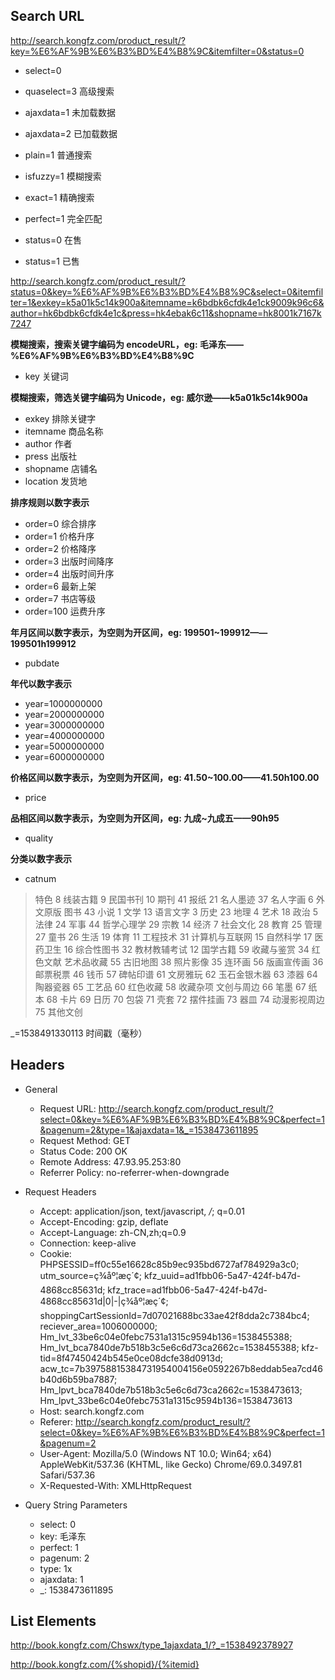 ## Search URL

http://search.kongfz.com/product_result/?key=%E6%AF%9B%E6%B3%BD%E4%B8%9C&itemfilter=0&status=0

- select=0
- quaselect=3 高级搜索

- ajaxdata=1 未加载数据
- ajaxdata=2 已加载数据

- plain=1 普通搜索
- isfuzzy=1 模糊搜索
- exact=1 精确搜索
- perfect=1 完全匹配

- status=0 在售
- status=1 已售

http://search.kongfz.com/product_result/?status=0&key=%E6%AF%9B%E6%B3%BD%E4%B8%9C&select=0&itemfilter=1&exkey=k5a01k5c14k900a&itemname=k6bdbk6cfdk4e1ck9009k96c6&author=hk6bdbk6cfdk4e1c&press=hk4ebak6c11&shopname=hk8001k7167k7247

**模糊搜索，搜索关键字编码为 encodeURL，eg: 毛泽东——%E6%AF%9B%E6%B3%BD%E4%B8%9C**
- key 关键词

**模糊搜索，筛选关键字编码为 Unicode，eg: 威尔逊——k5a01k5c14k900a**
- exkey 排除关键字
- itemname 商品名称
- author 作者
- press 出版社
- shopname 店铺名
- location 发货地

**排序规则以数字表示**
- order=0 综合排序
- order=1 价格升序
- order=2 价格降序
- order=3 出版时间降序
- order=4 出版时间升序
- order=6 最新上架
- order=7 书店等级
- order=100 运费升序

**年月区间以数字表示，为空则为开区间，eg: 199501~199912——199501h199912**
- pubdate

**年代以数字表示**
- year=1000000000
- year=2000000000
- year=3000000000
- year=4000000000
- year=5000000000
- year=6000000000

**价格区间以数字表示，为空则为开区间，eg: 41.50~100.00——41.50h100.00**
- price

**品相区间以数字表示，为空则为开区间，eg: 九成~九成五——90h95**
- quality

**分类以数字表示**
- catnum
> 特色
 8 线装古籍
 9 民国书刊
 10 期刊
 41 报纸
 21 名人墨迹
 37 名人字画
 6 外文原版
 图书
 43 小说
 1 文学
 13 语言文字
 3 历史
 23 地理
 4 艺术
 18 政治
 5 法律
 24 军事
 44 哲学心理学
 29 宗教
 14 经济
 7 社会文化
 28 教育
 25 管理
 27 童书
 26 生活
 19 体育
 11 工程技术
 31 计算机与互联网
 15 自然科学
 17 医药卫生
 16 综合性图书
 32 教材教辅考试
 12 国学古籍
 59 收藏与鉴赏
 34 红色文献
 艺术品收藏
 55 古旧地图
 38 照片影像
 35 连环画
 56 版画宣传画
 36 邮票税票
 46 钱币
 57 碑帖印谱
 61 文房雅玩
 62 玉石金银木器
 63 漆器
 64 陶器瓷器
 65 工艺品
 60 红色收藏
 58 收藏杂项
 文创与周边
 66 笔墨
 67 纸本
 68 卡片
 69 日历
 70 包袋
 71 壳套
 72 摆件挂画
 73 器皿
 74 动漫影视周边
 75 其他文创

_=1538491330113 时间戳（毫秒）


## Headers

- General
    - Request URL: http://search.kongfz.com/product_result/?select=0&key=%E6%AF%9B%E6%B3%BD%E4%B8%9C&perfect=1&pagenum=2&type=1&ajaxdata=1&_=1538473611895
    - Request Method: GET
    - Status Code: 200 OK
    - Remote Address: 47.93.95.253:80
    - Referrer Policy: no-referrer-when-downgrade

- Request Headers
    - Accept: application/json, text/javascript, */*; q=0.01
    - Accept-Encoding: gzip, deflate
    - Accept-Language: zh-CN,zh;q=0.9
    - Connection: keep-alive
    - Cookie: PHPSESSID=ff0c55e16628c85b9ec935bd6727af784929a3c0; utm_source=ç¾åº¦æç´¢; kfz_uuid=ad1fbb06-5a47-424f-b47d-4868cc85631d; kfz_trace=ad1fbb06-5a47-424f-b47d-4868cc85631d|0|-|ç¾åº¦æç´¢; shoppingCartSessionId=7d07021688bc33ae42f8dda2c7384bc4; reciever_area=1006000000; Hm_lvt_33be6c04e0febc7531a1315c9594b136=1538455388; Hm_lvt_bca7840de7b518b3c5e6c6d73ca2662c=1538455388; kfz-tid=8f47450424b545e0ce08dcfe38d0913d; acw_tc=7b39758815384731954004156e0592267b8eddab5ea7cd46b40d6b59ba7887; Hm_lpvt_bca7840de7b518b3c5e6c6d73ca2662c=1538473613; Hm_lpvt_33be6c04e0febc7531a1315c9594b136=1538473613
    - Host: search.kongfz.com
    - Referer: http://search.kongfz.com/product_result/?select=0&key=%E6%AF%9B%E6%B3%BD%E4%B8%9C&perfect=1&pagenum=2
    - User-Agent: Mozilla/5.0 (Windows NT 10.0; Win64; x64) AppleWebKit/537.36 (KHTML, like Gecko) Chrome/69.0.3497.81 Safari/537.36
    - X-Requested-With: XMLHttpRequest

- Query String Parameters
    - select: 0
    - key: 毛泽东
    - perfect: 1
    - pagenum: 2
    - type: 1x
    - ajaxdata: 1
    - _: 1538473611895 


## List Elements

http://book.kongfz.com/Chswx/type_1ajaxdata_1/?_=1538492378927

http://book.kongfz.com/{%shopid}/{%itemid}